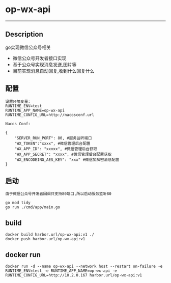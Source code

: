 # op-wx-api
---
## Description
go实现微信公众号相关

- 微信公众号开发者接口实现
- 基于公众号实现消息发送,图片等
- 目前实现消息自动回复,收到什么回复什么

## 配置
```
设置环境变量:
RUNTIME_ENV=test 
RUNTIME_APP_NAME=op-wx-api
RUNTIME_CONFIG_URL=http://nacosconf.url

Nacos Conf:

{
    "SERVER_RUN_PORT": 80, #服务监听端口
    "WX_TOKEN":"xxxx", #微信管理后台配置
    "WX_APP_ID": "xxxxx", #微信管理后台获取
    "WX_APP_SECRET": "xxxx", #微信管理后台配置获取
    "WX_ENCODEING_AES_KEY": "xxx" #微信加解密消息配置
}

```

## 启动
```
由于微信公众号开发者回调只支持80端口,所以启动服务监听80

go mod tidy
go run ./cmd/app/main.go

```

## build
```
docker build harbor.url/op-wx-api:v1 ./
docker push harbor.url/op-wx-api:v1

```
## docker run
```
docker run -d --name op-wx-api --network host --restart on-failure -e RUNTIME_ENV=test -e RUNTIME_APP_NAME=op-wx-api -e RUNTIME_CONFIG_URL=http://10.2.0.167 harbor.url/op-wx-api:v1

```
